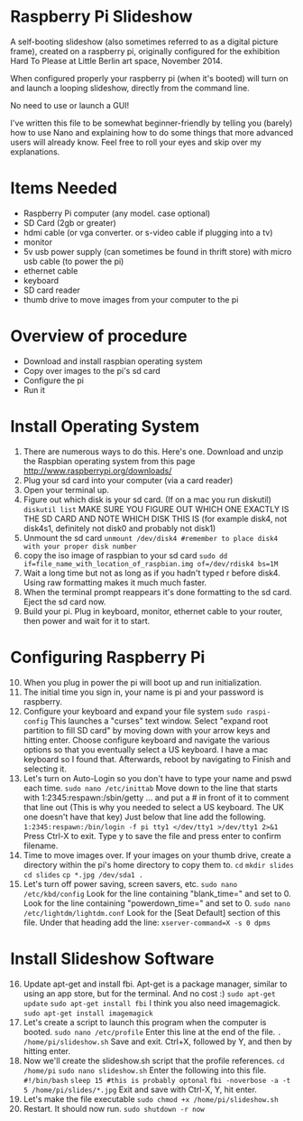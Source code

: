 Raspberry Pi Slideshow
======================

A self-booting slideshow (also sometimes referred to as a digital picture frame), created on a raspberry pi, originally configured for the exhibition Hard To Please at Little Berlin art space, November 2014.

When configured properly your raspberry pi (when it's booted) will turn on and launch a looping slideshow, directly from the command line. 

No need to use or launch a GUI!

I've written this file to be somewhat beginner-friendly by telling you (barely) how to use Nano and explaining how to do some things that more advanced users will already know. Feel free to roll your eyes and skip over my explanations.

Items Needed
============
* Raspberry Pi computer (any model. case optional)
* SD Card (2gb or greater)
* hdmi cable (or vga converter. or s-video cable if plugging into a tv)
* monitor
* 5v usb power supply (can sometimes be found in thrift store) with micro usb cable (to power the pi)
* ethernet cable
* keyboard
* SD card reader
* thumb drive to move images from your computer to the pi

Overview of procedure
=====================
* Download and install raspbian operating system
* Copy over images to the pi's sd card
* Configure the pi
* Run it

Install Operating System
========================
1.  There are numerous ways to do this. Here's one. Download and unzip the Raspbian operating system from this page
http://www.raspberrypi.org/downloads/
2.  Plug your sd card into your computer (via a card reader)
3.  Open your terminal up.
4.  Figure out which disk is your sd card. (If on a mac you run diskutil)
`diskutil list`
MAKE SURE YOU FIGURE OUT WHICH ONE EXACTLY IS THE SD CARD AND NOTE WHICH DISK THIS IS (for example disk4, not disk4s1, definitely not disk0 and probably not disk1)
5.  Unmount the sd card
`unmount /dev/disk4 #remember to place disk4 with your proper disk number`
6.  copy the iso image of raspbian to your sd card
`sudo dd if=file_name_with_location_of_raspbian.img of=/dev/rdisk4 bs=1M`
7.  Wait a long time but not as long as if you hadn't typed r before disk4. Using raw formatting makes it much much faster.
8.  When the terminal prompt reappears it's done formatting to the sd card. Eject the sd card now.
9.  Build your pi. Plug in keyboard, monitor, ethernet cable to your router, then power and wait for it to start.

Configuring Raspberry Pi
========================
10.  When you plug in power the pi will boot up and run initialization. 
11.  The initial time you sign in, your name is pi and your password is raspberry.
12.  Configure your keyboard and expand your file system
`sudo raspi-config`
This launches a "curses" text window. Select "expand root partition to fill SD card" by moving down with your arrow keys and hitting enter.
Choose configure keyboard and navigate the various options so that you eventually select a US keyboard. I have a mac keyboard so I found that.
Afterwards, reboot by navigating to Finish and selecting it.
13.  Let's turn on Auto-Login so you don't have to type your name and pswd each time.
`sudo nano /etc/inittab`
Move down to the line that starts with 1:2345:respawn:/sbin/getty ... and put a # in front of it to comment that line out (This is why you needed to select a US keyboard. The UK one doesn't have that key)
Just below that line add the following.
`1:2345:respawn:/bin/login -f pi tty1 </dev/tty1 >/dev/tty1 2>&1`
Press Ctrl-X to exit. Type y to save the file and press enter to confirm filename.
14.  Time to move images over. If your images on your thumb drive, create a directory within the pi's home directory to copy them to.
`cd`
`mkdir slides`
`cd slides`
`cp *.jpg /dev/sda1 .`
15.  Let's turn off power saving, screen savers, etc.
`sudo nano /etc/kbd/config`
Look for the line containing "blank_time=" and set to 0. 
Look for the line containing "powerdown_time=" and set to 0.
`sudo nano /etc/lightdm/lightdm.conf`
Look for the [Seat Default] section of this file. Under that heading add the line:
`xserver-command=X -s 0 dpms`

Install Slideshow Software
==========================
16.  Update apt-get and install fbi. Apt-get is a package manager, similar to using an app store, but for the terminal. And no cost :)
`sudo apt-get update`
`sudo apt-get install fbi`
I think you also need imagemagick.
`sudo apt-get install imagemagick`
17.  Let's create a script to launch this program when the computer is booted.
`sudo nano /etc/profile`
Enter this line at the end of the file.
`. /home/pi/slideshow.sh`
Save and exit. Ctrl+X, followed by Y, and then by hitting enter.
18.  Now we'll create the slideshow.sh script that the profile references.
`cd /home/pi`
`sudo nano slideshow.sh`
Enter the following into this file.
`#!/bin/bash`
`sleep 15 #this is probably optonal`
`fbi -noverbose -a -t 5 /home/pi/slides/*.jpg`
Exit and save with Ctrl-X, Y, hit enter.
19.  Let's make the file executable
`sudo chmod +x /home/pi/slideshow.sh`
20.  Restart. It should now run.
`sudo shutdown -r now`

